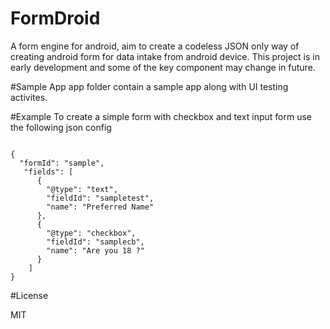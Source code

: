 # FormDroid
A form engine for android, aim to create a codeless JSON only way of creating android form for data intake from android device. This project is in early development and some of the key component may change in future.

#Sample App
app folder contain a sample app along with UI testing activites.

#Example
To create a simple form with checkbox and text input form use the following json config

<code>
{
  "formId": "sample",
   "fields": [
      {
        "@type": "text",
        "fieldId": "sampletest",
        "name": "Preferred Name"
      },
      {
        "@type": "checkbox",
        "fieldId": "samplecb",
        "name": "Are you 18 ?"
      }
    ]
}
</code>

#License

MIT

